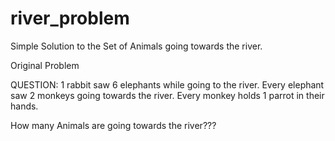 # river_problem
Simple Solution to the Set of Animals going towards the river.

Original Problem 

QUESTION:
1 rabbit saw 6 elephants while going to the river.  Every elephant saw 2 monkeys going towards the river.  Every monkey holds 1 parrot in their hands.

How many Animals are going towards the river???


